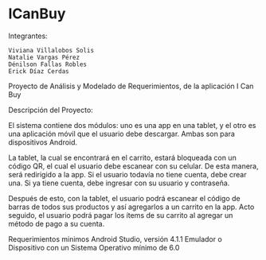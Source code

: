 # ICanBuy



Integrantes: 
    
    Viviana Villalobos Solis
    Natalie Vargas Pérez
    Dénilson Fallas Robles
    Erick Díaz Cerdas
   
Proyecto de Análisis y Modelado de Requerimientos, de la aplicación I Can Buy

Descripción del Proyecto:

El sistema contiene dos módulos: uno es una app en una tablet, y el otro es una aplicación móvil que el usuario debe descargar. Ambas son para dispositivos Android.

La tablet, la cual se encontrará en el carrito, estará bloqueada con un código QR, el cual el usuario debe escanear con su celular. De esta manera, será redirigido a la app. Si el usuario todavía no tiene cuenta, debe crear una. Si ya tiene cuenta, debe ingresar con su usuario y contraseña.  

Después de esto, con la tablet, el usuario podrá escanear el código de barras de todos sus productos y así agregarlos a un carrito en la app. Acto seguido, el usuario podrá pagar los ítems de su carrito al agregar un método de pago a su cuenta.



Requerimientos minimos
Android Studio, versión 4.1.1
Emulador o Dispositivo con un Sistema Operativo mínimo de 6.0


